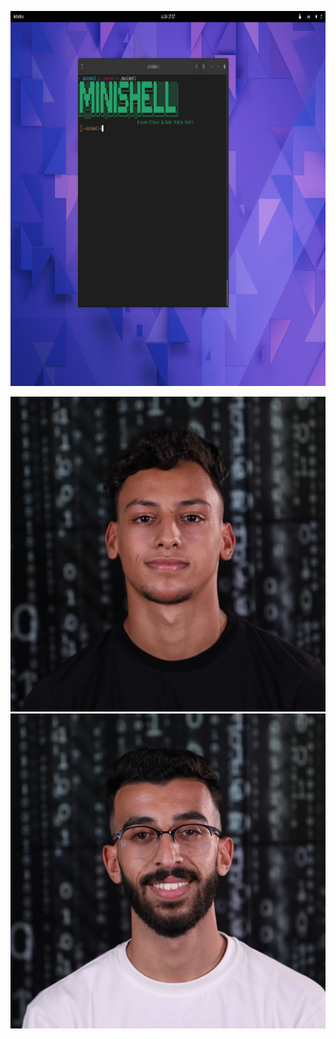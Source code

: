 <p align="center" >
<img src ="https://github.com/oussamaettaqui/Minishell/blob/main/pictures/run-minishell.png"  width='900px' height='600px'>
</p>
<div style="display: flex,  justify-content: center">
  <img src ="https://github.com/oussamaettaqui/Minishell/blob/main/pictures/bchokri.jpeg">
  <img src ="https://github.com/oussamaettaqui/Minishell/blob/main/pictures/oettaqui.jpeg">
</div>
